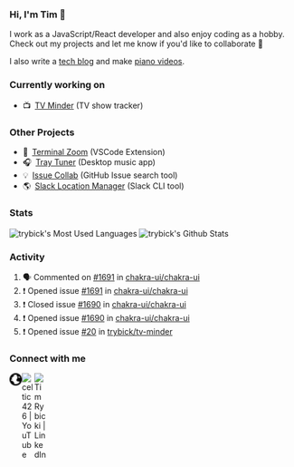 ### Hi, I'm Tim 👋

I work as a JavaScript/React developer and also enjoy coding as a hobby. Check out my projects and let me know if you'd like to collaborate :rocket:

I also write a [tech blog](https://timr.dev/blog) and make [piano videos](https://youtube.com/celtic426).

### Currently working on
- 📺&ensp;[TV Minder](https://tv-minder.com/) (TV show tracker)

### Other Projects
- 🔎&ensp;[Terminal Zoom](https://marketplace.visualstudio.com/items?itemName=trybick.terminal-zoom) (VSCode Extension)
- 🎧&ensp;[Tray Tuner](https://traytuner.com/) (Desktop music app)
- 💡&ensp;[Issue Collab](https://issue-collab.dev/) (GitHub Issue search tool)
- 🌎&ensp;[Slack Location Manager](https://www.npmjs.com/package/slack-location-manager) (Slack CLI tool)

### Stats


<p float="left">
  <img align="center" alt="trybick's Most Used Languages" src="https://github-readme-stats-two-nu.vercel.app/api/top-langs/?username=trybick&layout=compact" />
  <img align="center" alt="trybick's Github Stats" src="https://github-readme-stats-two-nu.vercel.app/api?username=trybick&show_icons=true&hide_border=false&hide=stars&count_private=true" />
</p>

### Activity
<!--START_SECTION:activity-->
1. 🗣 Commented on [#1691](https://github.com//chakra-ui/chakra-ui/issues/1691) in [chakra-ui/chakra-ui](https://github.com//chakra-ui/chakra-ui)
2. ❗️ Opened issue [#1691](https://github.com//chakra-ui/chakra-ui/issues/1691) in [chakra-ui/chakra-ui](https://github.com//chakra-ui/chakra-ui)
3. ❗️ Closed issue [#1690](https://github.com//chakra-ui/chakra-ui/issues/1690) in [chakra-ui/chakra-ui](https://github.com//chakra-ui/chakra-ui)
4. ❗️ Opened issue [#1690](https://github.com//chakra-ui/chakra-ui/issues/1690) in [chakra-ui/chakra-ui](https://github.com//chakra-ui/chakra-ui)
5. ❗️ Opened issue [#20](https://github.com//trybick/tv-minder/issues/20) in [trybick/tv-minder](https://github.com//trybick/tv-minder)
<!--END_SECTION:activity-->
                                                                                                           
### Connect with me

[<img align="left" alt="timr.dev" width="22px" src="https://raw.githubusercontent.com/iconic/open-iconic/master/svg/globe.svg" />][website]
[<img align="left" alt="celtic426 | YouTube" width="22px" src="https://cdn.jsdelivr.net/npm/simple-icons@v3/icons/youtube.svg" />][youtube]
[<img align="left" alt="Tim Rybicki | LinkedIn" width="22px" src="https://cdn.jsdelivr.net/npm/simple-icons@v3/icons/linkedin.svg" />][linkedin]

<!-- Variables -->
[website]: https://timr.dev
[youtube]: https://youtube.com/celtic426
[linkedin]: https://www.linkedin.com/in/tim-rybicki/

